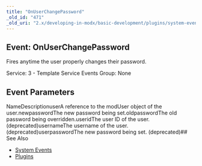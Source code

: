 ```yaml
---
title: "OnUserChangePassword"
_old_id: "471"
_old_uri: "2.x/developing-in-modx/basic-development/plugins/system-events/onuserchangepassword"
---
```


## Event: OnUserChangePassword

Fires anytime the user properly changes their password.

Service: 3 - Template Service Events 
Group: None

## Event Parameters

NameDescriptionuserA reference to the modUser object of the user.newpasswordThe new password being set.oldpasswordThe old password being overridden.useridThe user ID of the user. (deprecated)usernameThe username of the user. (deprecated)userpasswordThe new password being set. (deprecated)## See Also

- [System Events](developing-in-modx/basic-development/plugins/system-events "System Events")
- [Plugins](developing-in-modx/basic-development/plugins "Plugins")